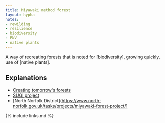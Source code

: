 ```yaml
---
title: Miyawaki method forest
layout: hypha
notes:
- rewilding
- resilience
- biodiversity
- PNV
- native plants
---
```


A way of recreating forests that is noted for [biodiversity], growing quickly, use of [native plants].

## Explanations

- [Creating tomorrow's forests](https://www.creatingtomorrowsforests.co.uk/blog/the-miyawaki-method-for-creating-forests)
- [SUGI project](https://www.sugiproject.com/blog/the-miyawaki-method-for-creating-forests)
- [North Norfolk District](https://www.north-norfolk.gov.uk/tasks/projects/miyawaki-forest-project/]


{% include links.md %}